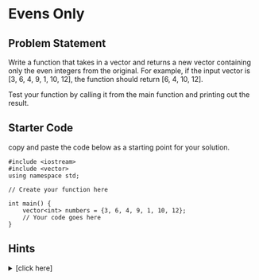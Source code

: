 # Evens Only
## Problem Statement
Write a function that takes in a vector and returns a new vector containing only the even integers from the original. For example, if the input vector is [3, 6, 4, 9, 1, 10, 12], the function should return [6, 4, 10, 12].

Test your function by calling it from the main function and printing out the result.

## Starter Code
copy and paste the code below as a starting point for your solution.
```{c++}
#include <iostream>
#include <vector>
using namespace std;

// Create your function here

int main() {
    vector<int> numbers = {3, 6, 4, 9, 1, 10, 12};
    // Your code goes here
}
```

## Hints
<details>
<summary>[click here]</summary>

1. Define the function prototype.
```{c++}
vector<int> evensOnly(vector<int> numbers) {
    // Your code goes here
}
```
2. The modulus operator is another operator like addition and subtraction. It returns the remainder of a division operation. For example, 5 % 2 evaluates to 1 because 5 divided by 2 is 2 with a **remainder of 1**. How can we use the modulus operator to check if a number is even?
